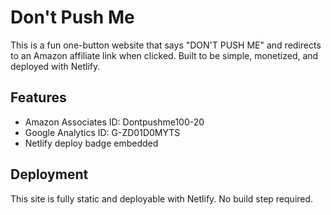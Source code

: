 # Don't Push Me

This is a fun one-button website that says "DON'T PUSH ME" and redirects to an Amazon affiliate link when clicked. Built to be simple, monetized, and deployed with Netlify.

## Features
- Amazon Associates ID: Dontpushme100-20
- Google Analytics ID: G-ZD01D0MYTS
- Netlify deploy badge embedded

## Deployment
This site is fully static and deployable with Netlify. No build step required.

